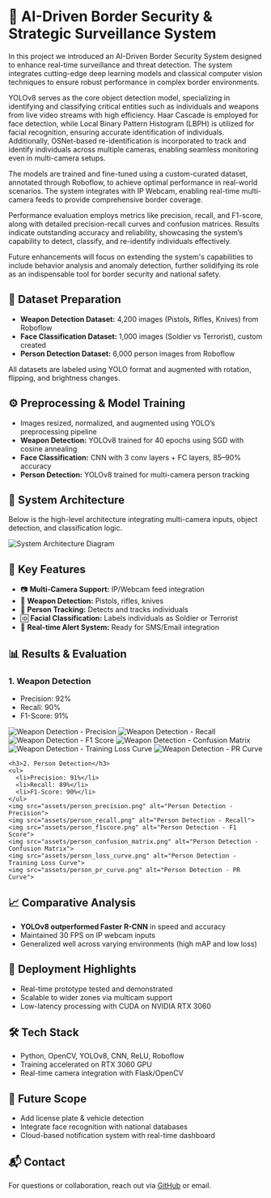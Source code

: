   
<!DOCTYPE html>
<html lang="en">
<head>
  <meta charset="UTF-8">
  <title>AI-Driven Border Security & Surveillance System</title>

</head>
<body>

  <h1>🔐 AI-Driven Border Security & Strategic Surveillance System</h1>
  <p>
    In this project we introduced an AI-Driven Border Security System designed to enhance real-time surveillance and threat detection. The system integrates cutting-edge deep learning models and classical computer vision techniques to ensure robust performance in complex border environments.  

YOLOv8 serves as the core object detection model, specializing in identifying and classifying critical entities such as individuals and weapons from live video streams with high efficiency. Haar Cascade is employed for face detection, while Local Binary Pattern Histogram (LBPH) is utilized for facial recognition, ensuring accurate identification of individuals. Additionally, OSNet-based re-identification is incorporated to track and identify individuals across multiple cameras, enabling seamless monitoring even in multi-camera setups.  

The models are trained and fine-tuned using a custom-curated dataset, annotated through Roboflow, to achieve optimal performance in real-world scenarios. The system integrates with IP Webcam, enabling real-time multi-camera feeds to provide comprehensive border coverage.  

Performance evaluation employs metrics like precision, recall, and F1-score, along with detailed precision-recall curves and confusion matrices. Results indicate outstanding accuracy and reliability, showcasing the system’s capability to detect, classify, and re-identify individuals effectively.  

Future enhancements will focus on extending the system's capabilities to include behavior analysis and anomaly detection, further solidifying its role as an indispensable tool for border security and national safety.
  </p>

  <div class="section">
    <h2>📁 Dataset Preparation</h2>
    <ul>
      <li><strong>Weapon Detection Dataset:</strong> 4,200 images (Pistols, Rifles, Knives) from Roboflow</li>
      <li><strong>Face Classification Dataset:</strong> 1,000 images (Soldier vs Terrorist), custom created</li>
      <li><strong>Person Detection Dataset:</strong> 6,000 person images from Roboflow</li>
    </ul>
    <p>All datasets are labeled using YOLO format and augmented with rotation, flipping, and brightness changes.</p>
  </div>

  <div class="section">
    <h2>⚙️ Preprocessing & Model Training</h2>
    <ul>
      <li>Images resized, normalized, and augmented using YOLO’s preprocessing pipeline</li>
      <li><strong>Weapon Detection:</strong> YOLOv8 trained for 40 epochs using SGD with cosine annealing</li>
      <li><strong>Face Classification:</strong> CNN with 3 conv layers + FC layers, 85–90% accuracy</li>
      <li><strong>Person Detection:</strong> YOLOv8 trained for multi-camera person tracking</li>
    </ul>
  </div>

  <div class="section">
    <h2>📸 System Architecture</h2>
    <p>Below is the high-level architecture integrating multi-camera inputs, object detection, and classification logic.</p>
    <img src="assets/architecture.png" alt="System Architecture Diagram">
  </div>

  <div class="section">
    <h2>🎯 Key Features</h2>
    <ul>
      <li>📷 <strong>Multi-Camera Support:</strong> IP/Webcam feed integration</li>
      <li>🔫 <strong>Weapon Detection:</strong> Pistols, rifles, knives</li>
      <li>🧍 <strong>Person Tracking:</strong> Detects and tracks individuals</li>
      <li>🆔 <strong>Facial Classification:</strong> Labels individuals as Soldier or Terrorist</li>
      <li>🚨 <strong>Real-time Alert System:</strong> Ready for SMS/Email integration</li>
    </ul>
  </div>

  <div class="section">
    <h2>📊 Results & Evaluation</h2>
    <h3>1. Weapon Detection</h3>
    <ul>
      <li>Precision: 92%</li>
      <li>Recall: 90%</li>
      <li>F1-Score: 91%</li>
    </ul>
    <img src="assets/weapon_precision.png" alt="Weapon Detection - Precision">
    <img src="assets/weapon_recall.png" alt="Weapon Detection - Recall">
    <img src="assets/weapon_f1score.png" alt="Weapon Detection - F1 Score">
    <img src="assets/weapon_confusion_matrix.png" alt="Weapon Detection - Confusion Matrix">
    <img src="assets/weapon_loss_curve.png" alt="Weapon Detection - Training Loss Curve">
    <img src="assets/weapon_pr_curve.png" alt="Weapon Detection - PR Curve">

    <h3>2. Person Detection</h3>
    <ul>
      <li>Precision: 91%</li>
      <li>Recall: 89%</li>
      <li>F1-Score: 90%</li>
    </ul>
    <img src="assets/person_precision.png" alt="Person Detection - Precision">
    <img src="assets/person_recall.png" alt="Person Detection - Recall">
    <img src="assets/person_f1score.png" alt="Person Detection - F1 Score">
    <img src="assets/person_confusion_matrix.png" alt="Person Detection - Confusion Matrix">
    <img src="assets/person_loss_curve.png" alt="Person Detection - Training Loss Curve">
    <img src="assets/person_pr_curve.png" alt="Person Detection - PR Curve">
  </div>

  <div class="section">
    <h2>📈 Comparative Analysis</h2>
    <ul>
      <li><strong>YOLOv8 outperformed Faster R-CNN</strong> in speed and accuracy</li>
      <li>Maintained 30 FPS on IP webcam inputs</li>
      <li>Generalized well across varying environments (high mAP and low loss)</li>
    </ul>
  </div>

  <div class="section">
    <h2>🚀 Deployment Highlights</h2>
    <ul>
      <li>Real-time prototype tested and demonstrated</li>
      <li>Scalable to wider zones via multicam support</li>
      <li>Low-latency processing with CUDA on NVIDIA RTX 3060</li>
    </ul>
  </div>

  <div class="section">
    <h2>🛠 Tech Stack</h2>
    <ul>
      <li>Python, OpenCV, YOLOv8, CNN, ReLU, Roboflow</li>
      <li>Training accelerated on RTX 3060 GPU</li>
      <li>Real-time camera integration with Flask/OpenCV</li>
    </ul>
  </div>

  <div class="section">
    <h2>🔮 Future Scope</h2>
    <ul>
      <li>Add license plate & vehicle detection</li>
      <li>Integrate face recognition with national databases</li>
      <li>Cloud-based notification system with real-time dashboard</li>
    </ul>
  </div>

  <div class="section">
    <h2>📬 Contact</h2>
    <p>For questions or collaboration, reach out via <a href="https://github.com/your-username">GitHub</a> or email.</p>
  </div>

</body>
</html>
